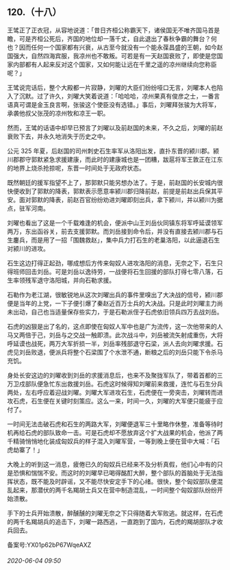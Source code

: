 ## 120.（十八）
王骘正了正衣冠，从容地说道：「昔日齐桓公称霸天下，诸侯国无不唯齐国马首是瞻，可是齐桓公死后，齐国的地位却一落千丈，自此退出了春秋争霸的舞台？何也？因而任何一个国家都有兴衰，从古至今就没有一个能永葆昌盛的王朝，如今赵国强大，自然四海宾服，我凉州也不敢叛。可若是有一天赵国衰败了，即使是您国家内部都有人起来反对这个国家，又如何能让远在千里之遥的凉州继续向您称臣呢？」



王骘说完话后，整个大殿都一片寂静，刘曜的大臣们纷纷哑口无言，刘曜本人也陷入了沉默。过了许久，刘曜大笑着说道：「哈哈哈，凉州果真有俊彦之士，一番言语真可谓是金玉良言啊，张骏这个使臣没有选错。」事后，刘曜拜张骏为大将军，承袭他叔父张茂的凉州牧和凉王一职。



然而，王骘的话语中却早已预言了刘曜以及前赵国的未来，不久之后，刘曜的前赵衰败下去，并永久地消失于历史之中。



公元 325 年夏，后赵国的司州刺史石生率军从洛阳出发，直扑东晋的颍川郡。颍川郡郡守郭默紧急求援建康，而此时的建康城也是一团糟，跋扈将军王敦正在江东的地界上烧杀抢掠呢，东晋一时间处于无政府状态。



既然朝廷的援军指望不上了，那郭默只能另想办法了。于是，前赵国的长安城内很快便收到了郭默的降表，郭默表示愿意率颍川郡归降前赵，前提是前赵出兵保其平安。面对郭默的降表，前赵百官纷纷劝进刘曜即刻出兵，拿下颍川，并以颍川为据点，驻军河南。



刘曜也看出了这是一个千载难逢的机会，便派中山王刘岳伙同镇东将军呼延谟领军两万，东出函谷关，前去支援郭默。而刘岳接到命令后，并没有直接去颍川郡与石生鏖兵，而是用了一招「围魏救赵」，集中兵力打石生的老巢洛阳，以此逼退石生对颍川的进攻。



石生这边打得正起劲，哪成想后方传来匈奴人进攻洛阳的消息，无奈之下，石生只得班师回击刘岳。可是刘岳以逸待劳，一战便将石生回援的部队打得七零八落，石生率领残军退守洛阳城，并向石勒求援。



石勒作为老江湖，很敏锐地从这次刘曜出兵的事件里嗅出了大决战的信号，颍川郡便是当年的上党，一下子便引爆了秦赵近百万士兵的大决战。只是此时刘曜主力尚未出动，自己也当适量保存些实力，于是石勒派侄子石虎依旧领兵四万去战刘岳。



石虎的凶狠是出了名的，这点即使在匈奴人军中也是广为流传，这一次他带来的人马又两倍于己，刘岳与之交战一触即溃。此次战斗中，刘岳被流矢射成重伤，大将呼延谟也战死，两万大军折损一半，刘岳率残部退守石梁，派人去向刘曜求援。石虎见刘岳败退，便派兵将整个石梁围了个水泄不通，断粮之后的刘岳只能下令杀马充饥。



身处长安这边的刘曜收到刘岳的求援消息后，也来不及聚拢军队了，带着首都的三万卫戍部队便急忙东出救援刘岳。石虎这时候得知刘曜前来救援，连忙与石生分兵两处，左右呼应着迎战刘曜。刘曜大军进攻石生，石虎便在一旁突击，刘曜转而进攻石虎，石生便在关键时刻策应。这么一来，时间一久，刘曜的大军便只能疲于应付了。



一时间无法击破石虎和石生的两路大军，刘曜便退军三十里略作休整，准备等待时机再给石虎的部队致命一击。可是石虎却不愿放弃这个扩大战果的机会，他派了两千精骑悄悄地化装成匈奴兵的样子混入刘曜军营，一等到晚上便在营中大喊：「石虎劫寨了！」



大晚上的听到这一消息，疲倦已久的匈奴兵已经来不及分析真假，他们心中有的只是恐惧和惴惴不安。而这时的刘曜早已喝得酩酊大醉，整个部队的首脑处于无法指挥状态，既不能及时辟谣，又不能尽快安定手下的心绪。很快，整个匈奴部队便混乱起来，那潜伏的两千名羯胡士兵又在营中制造混乱，一时间整个匈奴部队纷纷开始溃散。



手下的士兵开始溃散，醉醺醺的刘曜无奈之下只得随着大军败逃。就这样，在石虎的两千名羯胡兵的追击下，刘曜一路西逃，一直跑到了国内，石虎的羯胡部队才收兵回去。



备案号:YX01p62bP67WqeAXZ


###### 2020-06-04 09:50
